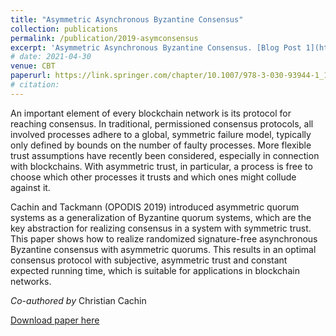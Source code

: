 ```yaml
---
title: "Asymmetric Asynchronous Byzantine Consensus"
collection: publications
permalink: /publication/2019-asymconsensus
excerpt: 'Asymmetric Asynchronous Byzantine Consensus. [Blog Post 1](https://cryptobern.github.io/asymconsensus/)'
# date: 2021-04-30
venue: CBT
paperurl: https://link.springer.com/chapter/10.1007/978-3-030-93944-1_13
# citation: 
---
```

An important element of every blockchain network is its protocol for reaching consensus. In traditional, permissioned consensus protocols, all involved processes adhere to a global, symmetric failure model, typically only defined by bounds on the number of faulty processes. More flexible trust assumptions have recently been considered, especially in connection with blockchains. With asymmetric trust, in particular, a process is free to choose which other processes it trusts and which ones might collude against it.

Cachin and Tackmann (OPODIS 2019) introduced asymmetric quorum systems as a generalization of Byzantine quorum systems, which are the key abstraction for realizing consensus in a system with symmetric trust. This paper shows how to realize randomized signature-free asynchronous Byzantine consensus with asymmetric quorums. This results in an optimal consensus protocol with subjective, asymmetric trust and constant expected running time, which is suitable for applications in blockchain networks.

_Co-authored by_ Christian Cachin

[Download paper here](https://arxiv.org/abs/2005.08795v2) 